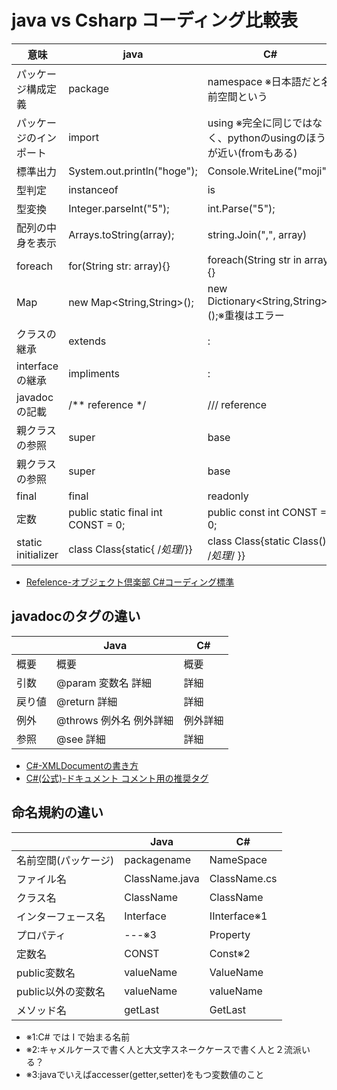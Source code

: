 # java vs Csharp コーディング比較表


|          意味          |                java                |                                C#                                |
|------------------------|------------------------------------|------------------------------------------------------------------|
| パッケージ構成定義         | package                                | namespace ※日本語だと名前空間という                              |
| パッケージのインポート        | import                                    | using ※完全に同じではなく、pythonのusingのほうが近い(fromもある) |
| 標準出力               | System.out.println("hoge");        | Console.WriteLine("moji");                                       |
| 型判定                 | instanceof                         | is                                                               |
| 型変換                 | Integer.parseInt("5");             | int.Parse("5");                                                  |
| 配列の中身を表示         | Arrays.toString(array);              | string.Join(",", array)                                          |
| foreach                | for(String str: array){}           | foreach(String str in array){}                                   |
| Map                    | new Map<String,String>();          | new Dictionary<String,String>();※重複はエラー                    |
| クラスの継承           | extends                              | :                                                                |
| interfaceの継承          | impliments                         | :                                                                |
| javadocの記載          | /** reference */                   | /// reference                                                    |
| 親クラスの参照         | super                                | base                                                             |
| 親クラスの参照         | super                                 | base                                                             |
| final                  | final                              | readonly                                                         |
| 定数                   | public static final int CONST = 0; | public const int CONST = 0;                                      |
| static initializer     | class Class{static{ /*処理*/}}     | class Class{static Class(){ /*処理*/ }}                          |

* [Refelence-オブジェクト倶楽部 C#コーディング標準](http://so-zou.jp/software/tech/programming/tech/coding-standard/data/csharp-coding.pdf)

## javadocのタグの違い

|        |           Java          |                       C#                      |
|--------|-------------------------|-----------------------------------------------|
| 概要   | 概要                    | <summary>概要</summary>                       |
| 引数   | @param 変数名 詳細      | <param name="変数名">詳細</param>             |
| 戻り値 | @return 詳細            | <returns>詳細</returns>                       |
| 例外   | @throws 例外名 例外詳細 | <exception cref="例外名">例外詳細</exception> |
| 参照   | @see 詳細               | <see>詳細</see>                               |

* [C#-XMLDocumentの書き方](http://ufcpp.net/study/csharp/sp_xmldoc.html)
* [C#(公式)-ドキュメント コメント用の推奨タグ](https://msdn.microsoft.com/ja-jp/library/5ast78ax.aspx)

## 命名規約の違い

|                      |      Java      |      C#      |
|----------------------|----------------|--------------|
| 名前空間(パッケージ) | packagename    | NameSpace    |
| ファイル名           | ClassName.java | ClassName.cs |
| クラス名             | ClassName      | ClassName    |
| インターフェース名   | Interface      | IInterface※1 |
| プロパティ           | ---※3          | Property     |
| 定数名               | CONST          | Const※2      |
| public変数名         | valueName      | ValueName    |
| public以外の変数名   | valueName      | valueName    |
| メソッド名           | getLast        | GetLast      |

* ※1:C# では I で始まる名前
* ※2:キャメルケースで書く人と大文字スネークケースで書く人と２流派いる？
* ※3:javaでいえばaccesser(getter,setter)をもつ変数値のこと
